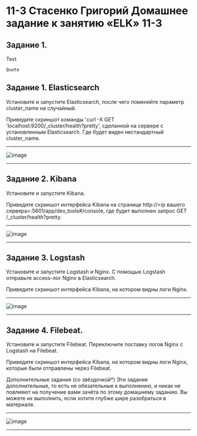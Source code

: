 # 11-3 Стасенко Григорий Домашнее задание к занятию «ELK» 11-3

## Задание 1. 

Text

````
Quote
````

## Задание 1. Elasticsearch
Установите и запустите Elasticsearch, после чего поменяйте параметр cluster_name на случайный.

Приведите скриншот команды 'curl -X GET 'localhost:9200/_cluster/health?pretty', сделанной на сервере с установленным Elasticsearch. Где будет виден нестандартный cluster_name.

---
![image](https://github.com/Nightnek/HW11-3/assets/127677631/106cf93b-cabc-42ca-bc71-b3cd82c8e795)

---
## Задание 2. Kibana
Установите и запустите Kibana.

Приведите скриншот интерфейса Kibana на странице http://<ip вашего сервера>:5601/app/dev_tools#/console, где будет выполнен запрос GET /_cluster/health?pretty.

---
![image](https://github.com/Nightnek/HW11-3/assets/127677631/329e9f8b-9bfa-4e22-afe8-868d3dbe6638)

---
## Задание 3. Logstash
Установите и запустите Logstash и Nginx. С помощью Logstash отправьте access-лог Nginx в Elasticsearch.

Приведите скриншот интерфейса Kibana, на котором видны логи Nginx.

---
![image](https://github.com/Nightnek/HW11-3/assets/127677631/ad8755aa-63c4-410d-bdd7-08729d2d5f02)

---
## Задание 4. Filebeat.
Установите и запустите Filebeat. Переключите поставку логов Nginx с Logstash на Filebeat.

Приведите скриншот интерфейса Kibana, на котором видны логи Nginx, которые были отправлены через Filebeat.

Дополнительные задания (со звёздочкой*)
Эти задания дополнительные, то есть не обязательные к выполнению, и никак не повлияют на получение вами зачёта по этому домашнему заданию. Вы можете их выполнить, если хотите глубже шире разобраться в материале.

---
![image](https://github.com/Nightnek/HW11-3/assets/127677631/86e6b37d-3789-417c-93ba-485b10404e83)

---

